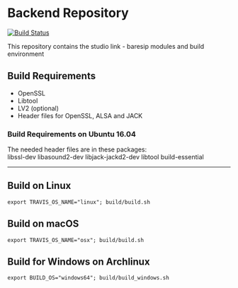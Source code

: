 # Backend Repository

[![Build Status](https://travis-ci.org/Studio-Link/app.svg?branch=v18.xx.x)](https://travis-ci.org/Studio-Link/app)

This repository contains the studio link - baresip modules and build environment

## Build Requirements

- OpenSSL
- Libtool
- LV2 (optional)
- Header files for OpenSSL, ALSA and JACK

### Build Requirements on Ubuntu 16.04

The needed header files are in these packages:  
libssl-dev libasound2-dev libjack-jackd2-dev libtool build-essential

---

## Build on Linux

```export TRAVIS_OS_NAME="linux"; build/build.sh```

## Build on macOS

```export TRAVIS_OS_NAME="osx"; build/build.sh```

## Build for Windows on Archlinux

```export BUILD_OS="windows64"; build/build_windows.sh```
